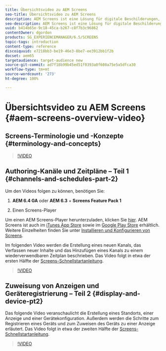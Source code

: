 ```yaml
---
title: Übersichtsvideo zu AEM Screens
seo-title: Übersichtsvideo zu AEM Screens
description: AEM Screens ist eine Lösung für digitale Beschilderungen, mit der Marketing-Experten dynamische und interaktive digitale Erlebnisse für verschiedene Bildschirme veröffentlichen können. In den folgenden Videos werden die verschiedenen Bereiche eines AEM Screens-Projekts vorgestellt sowie die Schritte zum Erstellen von Kanalinhalten und Veröffentlichen in einem Screens-Player beschrieben.
seo-description: AEM Screens ist eine Lösung für digitale Beschilderungen, mit der Marketing-Experten dynamische und interaktive digitale Erlebnisse für verschiedene Bildschirme veröffentlichen können. In den folgenden Videos werden die verschiedenen Bereiche eines AEM Screens-Projekts vorgestellt sowie die Schritte zum Erstellen von Kanalinhalten und Veröffentlichen in einem Screens-Player beschrieben.
uuid: b414b65e-9c18-45ca-b267-c8f7b3c96862
contentOwner: dgordon
products: SG_EXPERIENCEMANAGER/6.5/SCREENS
topic-tags: introduction
content-type: reference
discoiquuid: e7218bb3-be19-46e3-8be7-ee3912bb1f2b
docset: aem65
targetaudience: target-audience new
source-git-commit: ad7f18b99b45ed51f0393a0f608a75e5a5dfca30
workflow-type: tm+mt
source-wordcount: '273'
ht-degree: 100%

---
```



# Übersichtsvideo zu AEM Screens {#aem-screens-overview-video}

## Screens-Terminologie und -Konzepte {#terminology-and-concepts}

>[!VIDEO](https://video.tv.adobe.com/v/21353?quality=9)


## Authoring-Kanäle und Zeitpläne – Teil 1 {#channels-and-schedules-part-2}

Um den Videos folgen zu können, benötigen Sie:

1. **AEM 6.4 GA** oder **AEM 6.3** + **Screens Feature Pack 1**

1. Einen Screens-Player

Um einen AEM Screens-Player herunterzuladen, klicken Sie [hier](https://download.macromedia.com/screens/). AEM Screens ist auch im [iTunes App Store](https://itunes.apple.com/us/app/aem-screens/id1169641856?mt=8) sowie im [Google Play Store](https://play.google.com/store/apps/details?id=com.adobe.aem.screens.player&amp;hl=en) erhältlich. Weitere Einzelheiten finden Sie unter [Installieren und Konfigurieren von Screens](https://helpx.adobe.com/experience-manager/6-4/help/sites-deploying/configuring-screens-introduction.html).

Im folgenden Video werden die Erstellung eines neuen Kanals, das Verfassen neuer Inhalte und das Hinzufügen eines Kanals zu einem wiederverwendbaren Zeitplan beschrieben. Das Video folgt in etwa der ersten Hälfte der [Screens-Schnellstartanleitung](kickstart-for-aem-screens.md).

>[!VIDEO](https://video.tv.adobe.com/v/21387?quality=9)

## Zuweisung von Anzeigen und Geräteregistrierung – Teil 2 {#display-and-device-pt2}

Das folgende Video veranschaulicht die Erstellung eines Standorts, einer Anzeige und einer Gerätekonfiguration. Außerdem werden die Schritte zum Registrieren eines Geräts und zum Zuweisen des Geräts zu einer Anzeige erläutert. Das Video folgt in etwa der zweiten Hälfte der [Screens-Schnellstartanleitung](kickstart-for-aem-screens.md).

>[!VIDEO](https://video.tv.adobe.com/v/21411?quality=9)

